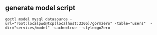 
## generate model script
```shell
goctl model mysql datasource -url="root:localpwd@tcp(localhost:3306)/gormzero" -table="users"  -dir="services/model" -cache=true --style=goZero
```
